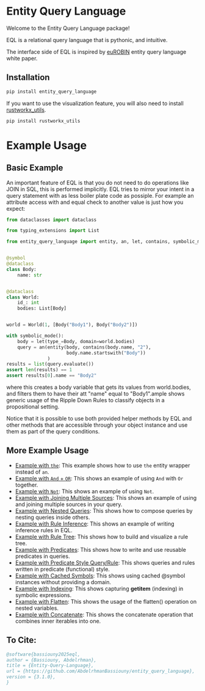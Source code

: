 # Entity Query Language


Welcome to the Entity Query Language package!

EQL is a relational query language that is pythonic, and intuitive.

The interface side of EQL is inspired by [euROBIN](https://www.eurobin-project.eu/) entity query language white paper.


## Installation

```bash
pip install entity_query_language
```
If you want to use the visualization feature, you will also need to install [rustworkx_utils](https://github.com/AbdelrhmanBassiouny/rustworkx_utils).
```bash
pip install rustworkx_utils
```

# Example Usage

## Basic Example
An important feature of EQL is that you do not need to do operations like JOIN in SQL, this is performed implicitly.
EQL tries to mirror your intent in a query statement with as less boiler plate code as possiple.
For example an attribute access with and equal check to another value is just how you expect:

```python
from dataclasses import dataclass

from typing_extensions import List

from entity_query_language import entity, an, let, contains, symbolic_mode, symbol


@symbol
@dataclass
class Body:
    name: str


@dataclass
class World:
    id_: int
    bodies: List[Body]


world = World(1, [Body("Body1"), Body("Body2")])

with symbolic_mode():
    body = let(type_=Body, domain=world.bodies)
    query = an(entity(body, contains(body.name, "2"),
                      body.name.startswith("Body"))
               )
results = list(query.evaluate())
assert len(results) == 1
assert results[0].name == "Body2"
```

where this creates a body variable that gets its values from world.bodies, and filters them to have their att "name"
equal to "Body1".ample shows generic usage of the Ripple Down Rules to classify objects in a propositional setting.

Notice that it is possible to use both provided helper methods by EQL and other methods that are accessible through your
object instance and use them as part of the query conditions.

## More Example Usage

- [Example with `the`](example_with_the.md): This example shows how to use `the` entity wrapper instead of `an`.
- [Example with `And` + `OR`](example_with_and_or.md): This shows an example of using `And` with `Or` together.
- [Example with `Not`](example_with_not.md): This shows an example of using `Not`.
- [Example with Joining Multiple Sources](example_with_joining_multiple_sources.md): This shows an example of using and joining multiple sources in your query.
- [Example with Nested Queries](example_with_nested_queries.md): This shows how to compose queries by nesting queries inside others.
- [Example with Rule Inference](example_with_rule_inference.md): This shows an example of writing inference rules in EQL.
- [Example with Rule Tree](example_with_rule_tree.md): This shows how to build and visualize a rule tree.
- [Example with Predicates](example_with_predicate.md): This shows how to write and use reusable predicates in queries.
- [Example with Predicate Style Query/Rule](example_with_predicate_style_query.md): This shows queries and rules written in predicate (functional) style.
- [Example with Cached Symbols](example_with_cached_symbols.md): This shows using cached @symbol instances without providing a domain.
- [Example with Indexing](example_with_indexing.md): This shows capturing __getitem__ (indexing) in symbolic expressions.
- [Example with Flatten](example_with_flatten.md): This shows the usage of the flatten() operation on nested variables.
- [Example with Concatenate](example_with_concatenate.md): This shows the concatenate operation that combines inner
  iterables into one.

## To Cite:

```bib
@software{bassiouny2025eql,
author = {Bassiouny, Abdelrhman},
title = {Entity-Query-Language},
url = {https://github.com/AbdelrhmanBassiouny/entity_query_language},
version = {3.1.0},
}
```